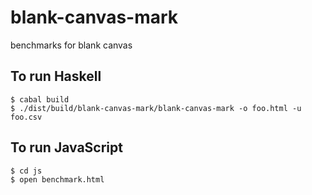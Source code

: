 blank-canvas-mark
=================

benchmarks for blank canvas

## To run Haskell

    $ cabal build
    $ ./dist/build/blank-canvas-mark/blank-canvas-mark -o foo.html -u foo.csv

## To run JavaScript

    $ cd js
    $ open benchmark.html

